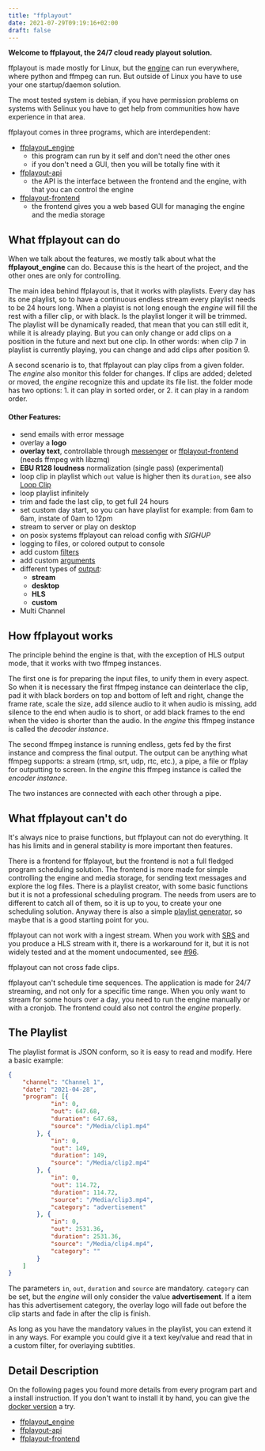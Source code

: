 ```yaml
---
title: "ffplayout"
date: 2021-07-29T09:19:16+02:00
draft: false
---
```


**Welcome to ffplayout, the 24/7 cloud ready playout solution.**

ffplayout is made mostly for Linux, but the [engine](https://github.com/ffplayout/ffplayout_engine) can run everywhere, where python and ffmpeg can run. But outside of Linux you have to use your one startup/daemon solution.

The most tested system is debian, if you have permission problems on systems with Selinux you have to get help from communities how have experience in that area.

ffplayout comes in three programs, which are interdependent:
- [ffplayout_engine](https://github.com/ffplayout/ffplayout_engine)
    - this program can run by it self and don't need the other ones
    - if you don't need a GUI, then you will be totally fine with it
- [ffplayout-api](https://github.com/ffplayout/ffplayout-api)
    - the API is the interface between the frontend and the engine, with that you can control the engine
- [ffplayout-frontend](https://github.com/ffplayout/ffplayout-frontend)
    - the frontend gives you a web based GUI for managing the engine and the media storage

What ffplayout can do
-----

When we talk about the features, we mostly talk about what the **ffplayout_engine** can do. Because this is the heart of the project, and the other ones are only for controlling.

The main idea behind ffplayout is, that it works with playlists. Every day has its one playlist, so to have a continuous endless stream every playlist needs to be 24 hours long. When a playist is not long enough the *engine* will fill the rest with a filler clip, or with black. Is the playlist longer it will be trimmed.
The playlist will be dynamically readed, that mean that you can still edit it, while it is already playing. But you can only change or add clips on a position in the future and next but one clip. In other words: when clip 7 in playlist is currently playing, you can change and add clips after position 9.

A second scenario is to, that ffplayout can play clips from a given folder. The *engine* also monitor this folder for changes. If clips are added; deleted or moved, the *engine* recognize this and update its file list. the folder mode has two options: 1. it can play in sorted order, or 2. it can play in a random order.

#### Other Features:

- send emails with error message
- overlay a **logo**
- **overlay text**, controllable through [messenger](https://github.com/ffplayout/messenger) or [ffplayout-frontend](https://github.com/ffplayout/ffplayout-frontend) (needs ffmpeg with libzmq)
- **EBU R128 loudness** normalization (single pass) (experimental)
- loop clip in playlist which `out` value is higher then its `duration`, see also [Loop Clip](https://github.com/ffplayout/ffplayout_engine/wiki/Loop-Clip)
- loop playlist infinitely
- trim and fade the last clip, to get full 24 hours
- set custom day start, so you can have playlist for example: from 6am to 6am, instate of 0am to 12pm
- stream to server or play on desktop
- on posix systems ffplayout can reload config with *SIGHUP*
- logging to files, or colored output to console
- add custom [filters](https://github.com/ffplayout/ffplayout_engine/tree/master/ffplayout/filters)
- add custom [arguments](https://github.com/ffplayout/ffplayout_engine/tree/master/ffplayout/config)
- different types of [output](https://github.com/ffplayout/ffplayout_engine/wiki/Outputs):
  - **stream**
  - **desktop**
  - **HLS**
  - **custom**
- Multi Channel

How ffplayout works
-----

The principle behind the engine is that, with the exception of HLS output mode, that it works with two ffmpeg instances.

The first one is for preparing the input files, to unify them in every aspect. So when it is necessary the first ffmpeg instance can deinterlace the clip, pad it with black borders on top and bottom of left and right, change the frame rate, scale the size, add silence audio to it when audio is missing, add silence to the end when audio is to short, or add black frames to the end when the video is shorter than the audio. In the *engine* this ffmpeg instance is called the *decoder instance*.

The second ffmpeg instance is running endless, gets fed by the first instance and compress the final output. The output can be anything what ffmpeg supports: a stream (rtmp, srt, udp, rtc, etc.), a pipe, a file or ffplay for outputting to screen. In the *engine* this ffmpeg instance is called the *encoder instance*.

The two instances are connected with each other through a pipe.

What ffplayout can't do
-----

It's always nice to praise functions, but ffplayout can not do everything. It has his limits and in general stability is more important then features.

There is a frontend for ffplayout, but the frontend is not a full fledged program scheduling solution. The frontend is more made for simple controlling the engine and media storage, for sending text messages and explore the log files. There is a playlist creator, with some basic functions but it is not a professional scheduling program. The needs from users are to different to catch all of them, so it is up to you, to create your one scheduling solution. Anyway there is also a simple [playlist generator](https://github.com/ffplayout/playlist-generator), so maybe that is a good starting point for you.

ffplayout can not work with a ingest stream. When you work with [SRS](https://github.com/ossrs/srs) and you produce a HLS stream with it, there is a workaround for it, but it is not widely tested and at the moment undocumented, see [#96](https://github.com/ffplayout/ffplayout_engine/issues/96).

ffplayout can not cross fade clips.

ffplayout can't schedule time sequences. The application is made for 24/7 streaming, and not only for a specific time range. When you only want to stream for some hours over a day, you need to run the engine manually or with a cronjob. The frontend could also not control the *engine* properly.

The Playlist
-----

The playlist format is JSON conform, so it is easy to read and modify. Here a basic example:

```JSON
{
    "channel": "Channel 1",
    "date": "2021-04-28",
    "program": [{
            "in": 0,
            "out": 647.68,
            "duration": 647.68,
            "source": "/Media/clip1.mp4"
        }, {
            "in": 0,
            "out": 149,
            "duration": 149,
            "source": "/Media/clip2.mp4"
        }, {
            "in": 0,
            "out": 114.72,
            "duration": 114.72,
            "source": "/Media/clip3.mp4",
            "category": "advertisement"
        }, {
            "in": 0,
            "out": 2531.36,
            "duration": 2531.36,
            "source": "/Media/clip4.mp4",
            "category": ""
        }
    ]
}
```

The parameters `in`, `out`, `duration` and `source` are mandatory. `category` can be set, but the *engine* will only consider the value **advertisement**. If a item has this advertisement category, the overlay logo will fade out before the clip starts and fade in after the clip is finish.

As long as you have the mandatory values in the playlist, you can extend it in any ways. For example you could give it a text key/value and read that in a custom filter, for overlaying subtitles.

Detail Description
-----

On the following pages you found more details from every program part and a install instruction. If you don't want to install it by hand, you can give the [docker version](https://github.com/ffplayout/ffplayout-docker) a try.

- [ffplayout_engine](/ffplayout_engine)
- [ffplayout-api](/ffplayout-api)
- [ffplayout-frontend](/ffplayout-frontend)
